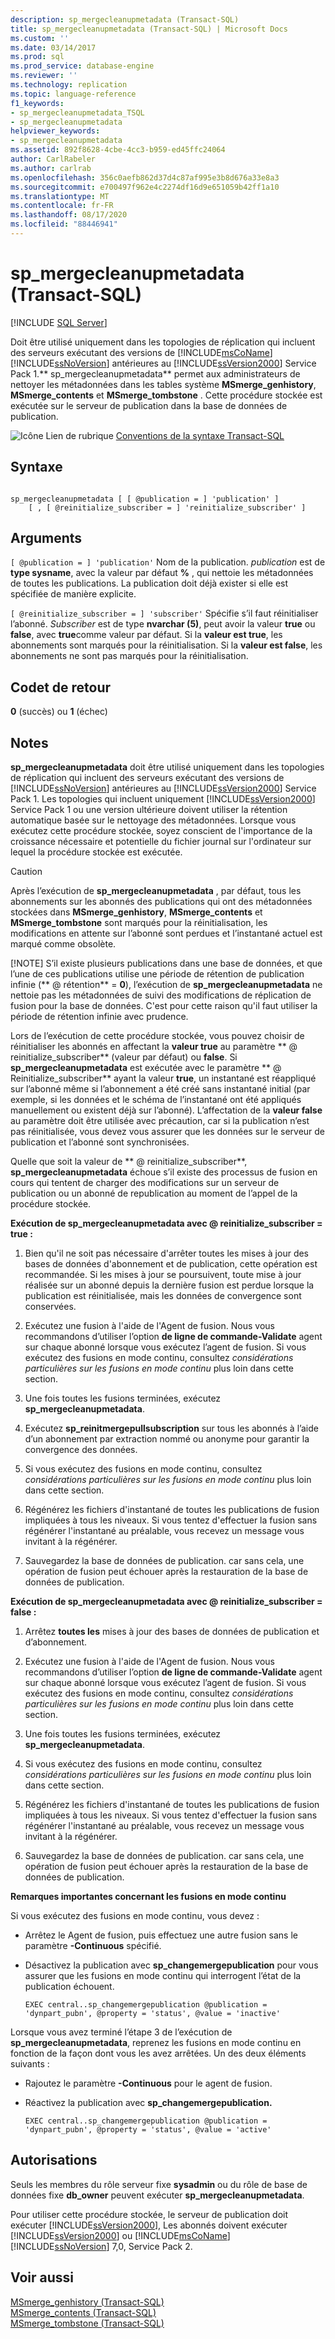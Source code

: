 ```yaml
---
description: sp_mergecleanupmetadata (Transact-SQL)
title: sp_mergecleanupmetadata (Transact-SQL) | Microsoft Docs
ms.custom: ''
ms.date: 03/14/2017
ms.prod: sql
ms.prod_service: database-engine
ms.reviewer: ''
ms.technology: replication
ms.topic: language-reference
f1_keywords:
- sp_mergecleanupmetadata_TSQL
- sp_mergecleanupmetadata
helpviewer_keywords:
- sp_mergecleanupmetadata
ms.assetid: 892f8628-4cbe-4cc3-b959-ed45ffc24064
author: CarlRabeler
ms.author: carlrab
ms.openlocfilehash: 356c0aefb862d37d4c87af995e3b8d676a33e8a3
ms.sourcegitcommit: e700497f962e4c2274df16d9e651059b42ff1a10
ms.translationtype: MT
ms.contentlocale: fr-FR
ms.lasthandoff: 08/17/2020
ms.locfileid: "88446941"
---
```

# <a name="sp_mergecleanupmetadata-transact-sql"></a>sp_mergecleanupmetadata (Transact-SQL)
[!INCLUDE [SQL Server](../../includes/applies-to-version/sqlserver.md)]

  Doit être utilisé uniquement dans les topologies de réplication qui incluent des serveurs exécutant des versions de [!INCLUDE[msCoName](../../includes/msconame-md.md)] [!INCLUDE[ssNoVersion](../../includes/ssnoversion-md.md)] antérieures au [!INCLUDE[ssVersion2000](../../includes/ssversion2000-md.md)] Service Pack 1.** sp_mergecleanupmetadata** permet aux administrateurs de nettoyer les métadonnées dans les tables système **MSmerge_genhistory**, **MSmerge_contents** et **MSmerge_tombstone** . Cette procédure stockée est exécutée sur le serveur de publication dans la base de données de publication.  
  
 ![Icône Lien de rubrique](../../database-engine/configure-windows/media/topic-link.gif "Icône du lien de rubrique") [Conventions de la syntaxe Transact-SQL](../../t-sql/language-elements/transact-sql-syntax-conventions-transact-sql.md)  
  
## <a name="syntax"></a>Syntaxe  
  
```  
  
sp_mergecleanupmetadata [ [ @publication = ] 'publication' ]  
    [ , [ @reinitialize_subscriber = ] 'reinitialize_subscriber' ]  
```  
  
## <a name="arguments"></a>Arguments  
`[ @publication = ] 'publication'` Nom de la publication. *publication* est de **type sysname**, avec la valeur par défaut **%** , qui nettoie les métadonnées de toutes les publications. La publication doit déjà exister si elle est spécifiée de manière explicite.  
  
`[ @reinitialize_subscriber = ] 'subscriber'` Spécifie s’il faut réinitialiser l’abonné. *Subscriber* est de type **nvarchar (5)**, peut avoir la valeur **true** ou **false**, avec **true**comme valeur par défaut. Si la **valeur est true**, les abonnements sont marqués pour la réinitialisation. Si la **valeur est false**, les abonnements ne sont pas marqués pour la réinitialisation.  
  
## <a name="return-code-values"></a>Codet de retour  
 **0** (succès) ou **1** (échec)  
  
## <a name="remarks"></a>Notes  
 **sp_mergecleanupmetadata** doit être utilisé uniquement dans les topologies de réplication qui incluent des serveurs exécutant des versions de [!INCLUDE[ssNoVersion](../../includes/ssnoversion-md.md)] antérieures au [!INCLUDE[ssVersion2000](../../includes/ssversion2000-md.md)] Service Pack 1. Les topologies qui incluent uniquement [!INCLUDE[ssVersion2000](../../includes/ssversion2000-md.md)] Service Pack 1 ou une version ultérieure doivent utiliser la rétention automatique basée sur le nettoyage des métadonnées. Lorsque vous exécutez cette procédure stockée, soyez conscient de l'importance de la croissance nécessaire et potentielle du fichier journal sur l'ordinateur sur lequel la procédure stockée est exécutée.  
  
> [!CAUTION]
>  Après l’exécution de **sp_mergecleanupmetadata** , par défaut, tous les abonnements sur les abonnés des publications qui ont des métadonnées stockées dans **MSmerge_genhistory**, **MSmerge_contents** et **MSmerge_tombstone** sont marqués pour la réinitialisation, les modifications en attente sur l’abonné sont perdues et l’instantané actuel est marqué comme obsolète.  
> 
> [!NOTE]
>  S’il existe plusieurs publications dans une base de données, et que l’une de ces publications utilise une période de rétention de publication infinie (** \@ rétention** = **0**), l’exécution de **sp_mergecleanupmetadata** ne nettoie pas les métadonnées de suivi des modifications de réplication de fusion pour la base de données. C'est pour cette raison qu'il faut utiliser la période de rétention infinie avec prudence.  
  
 Lors de l’exécution de cette procédure stockée, vous pouvez choisir de réinitialiser les abonnés en affectant la **valeur true** au paramètre ** \@ reinitialize_subscriber** (valeur par défaut) ou **false**. Si **sp_mergecleanupmetadata** est exécutée avec le paramètre ** \@ Reinitialize_subscriber** ayant la valeur **true**, un instantané est réappliqué sur l’abonné même si l’abonnement a été créé sans instantané initial (par exemple, si les données et le schéma de l’instantané ont été appliqués manuellement ou existent déjà sur l’abonné). L’affectation de la **valeur false** au paramètre doit être utilisée avec précaution, car si la publication n’est pas réinitialisée, vous devez vous assurer que les données sur le serveur de publication et l’abonné sont synchronisées.  
  
 Quelle que soit la valeur de ** \@ reinitialize_subscriber**, **sp_mergecleanupmetadata** échoue s’il existe des processus de fusion en cours qui tentent de charger des modifications sur un serveur de publication ou un abonné de republication au moment de l’appel de la procédure stockée.  
  
 **Exécution de sp_mergecleanupmetadata avec \@ reinitialize_subscriber = true :**  
  
1.  Bien qu'il ne soit pas nécessaire d'arrêter toutes les mises à jour des bases de données d'abonnement et de publication, cette opération est recommandée. Si les mises à jour se poursuivent, toute mise à jour réalisée sur un abonné depuis la dernière fusion est perdue lorsque la publication est réinitialisée, mais les données de convergence sont conservées.  
  
2.  Exécutez une fusion à l'aide de l'Agent de fusion. Nous vous recommandons d’utiliser l’option **de ligne de commande-Validate** agent sur chaque abonné lorsque vous exécutez l’agent de fusion. Si vous exécutez des fusions en mode continu, consultez *considérations particulières sur les fusions en mode continu* plus loin dans cette section.  
  
3.  Une fois toutes les fusions terminées, exécutez **sp_mergecleanupmetadata**.  
  
4.  Exécutez **sp_reinitmergepullsubscription** sur tous les abonnés à l’aide d’un abonnement par extraction nommé ou anonyme pour garantir la convergence des données.  
  
5.  Si vous exécutez des fusions en mode continu, consultez *considérations particulières sur les fusions en mode continu* plus loin dans cette section.  
  
6.  Régénérez les fichiers d'instantané de toutes les publications de fusion impliquées à tous les niveaux. Si vous tentez d'effectuer la fusion sans régénérer l'instantané au préalable, vous recevez un message vous invitant à la régénérer.  
  
7.  Sauvegardez la base de données de publication. car sans cela, une opération de fusion peut échouer après la restauration de la base de données de publication.  
  
 **Exécution de sp_mergecleanupmetadata avec \@ reinitialize_subscriber = false :**  
  
1.  Arrêtez **toutes les** mises à jour des bases de données de publication et d’abonnement.  
  
2.  Exécutez une fusion à l'aide de l'Agent de fusion. Nous vous recommandons d’utiliser l’option **de ligne de commande-Validate** agent sur chaque abonné lorsque vous exécutez l’agent de fusion. Si vous exécutez des fusions en mode continu, consultez *considérations particulières sur les fusions en mode continu* plus loin dans cette section.  
  
3.  Une fois toutes les fusions terminées, exécutez **sp_mergecleanupmetadata**.  
  
4.  Si vous exécutez des fusions en mode continu, consultez *considérations particulières sur les fusions en mode continu* plus loin dans cette section.  
  
5.  Régénérez les fichiers d'instantané de toutes les publications de fusion impliquées à tous les niveaux. Si vous tentez d'effectuer la fusion sans régénérer l'instantané au préalable, vous recevez un message vous invitant à la régénérer.  
  
6.  Sauvegardez la base de données de publication. car sans cela, une opération de fusion peut échouer après la restauration de la base de données de publication.  

 **Remarques importantes concernant les fusions en mode continu**  
  
 Si vous exécutez des fusions en mode continu, vous devez :  
  
-   Arrêtez le Agent de fusion, puis effectuez une autre fusion sans le paramètre **-Continuous** spécifié.  
  
-   Désactivez la publication avec **sp_changemergepublication** pour vous assurer que les fusions en mode continu qui interrogent l’état de la publication échouent.  
  
    ```  
    EXEC central..sp_changemergepublication @publication = 'dynpart_pubn', @property = 'status', @value = 'inactive'  
    ```  
  
 Lorsque vous avez terminé l’étape 3 de l’exécution de **sp_mergecleanupmetadata**, reprenez les fusions en mode continu en fonction de la façon dont vous les avez arrêtées. Un des deux éléments suivants :  
  
-   Rajoutez le paramètre **-Continuous** pour le agent de fusion.  
  
-   Réactivez la publication avec **sp_changemergepublication.**  
  
    ```  
    EXEC central..sp_changemergepublication @publication = 'dynpart_pubn', @property = 'status', @value = 'active'  
    ```  
  
## <a name="permissions"></a>Autorisations  
 Seuls les membres du rôle serveur fixe **sysadmin** ou du rôle de base de données fixe **db_owner** peuvent exécuter **sp_mergecleanupmetadata**.  
  
 Pour utiliser cette procédure stockée, le serveur de publication doit exécuter [!INCLUDE[ssVersion2000](../../includes/ssversion2000-md.md)], Les abonnés doivent exécuter [!INCLUDE[ssVersion2000](../../includes/ssversion2000-md.md)] ou [!INCLUDE[msCoName](../../includes/msconame-md.md)] [!INCLUDE[ssNoVersion](../../includes/ssnoversion-md.md)] 7,0, Service Pack 2.  
  
## <a name="see-also"></a>Voir aussi  
 [MSmerge_genhistory &#40;Transact-SQL&#41;](../../relational-databases/system-tables/msmerge-genhistory-transact-sql.md)   
 [MSmerge_contents &#40;Transact-SQL&#41;](../../relational-databases/system-tables/msmerge-contents-transact-sql.md)   
 [MSmerge_tombstone &#40;Transact-SQL&#41;](../../relational-databases/system-tables/msmerge-tombstone-transact-sql.md)  
  
  
